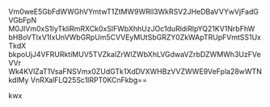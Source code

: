 Vm0weE5GbFdWWGhVYmtwT1ZtMW9WRll3WkRSV2JHeDBaVVYwVjFadGVGbFpN
M0JIVm0xS1IyTkliRmRXCk0xSlFWbXhhUzJOc1duRldiRlpYQ21KV1NrbFhW
bHBoVTIxV1IxUnVWbGRpUm5CVVEyMUtSbGRZY0ZkWApTRUpFVmtSS1UxTkdX
bkpoUjJ4VFRURktiMUV5TVZkalZrWlZWbXhLVGdwaVZrbDZWMWh3UzFVeVVr
Wk4KVlZaT1VsaFNSVmx0ZUdGTk1XdDVXWHBzVVZWWE9VeFpla28wWTNkdlMy
VnRXalFLQ25Sc1lRPT0KCnFkbg==

kwx